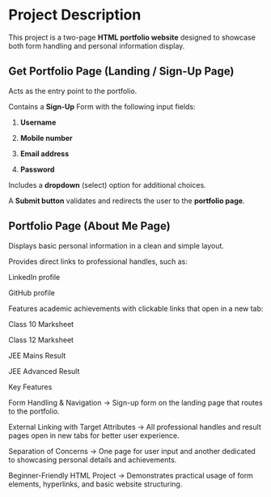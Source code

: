 # Project Description

This project is a two-page **HTML portfolio website** designed to showcase both form handling and personal information display.

## Get Portfolio Page (Landing / Sign-Up Page)

Acts as the entry point to the portfolio.

Contains a **Sign-Up** Form with the following input fields:

1. **Username**

2. **Mobile number**

3. **Email address**

4. **Password**

Includes a **dropdown** (select) option for additional choices.

A **Submit button** validates and redirects the user to the **portfolio page**.

## Portfolio Page (About Me Page)

Displays basic personal information in a clean and simple layout.

Provides direct links to professional handles, such as:

LinkedIn profile

GitHub profile

Features academic achievements with clickable links that open in a new tab:

Class 10 Marksheet

Class 12 Marksheet

JEE Mains Result

JEE Advanced Result

Key Features

Form Handling & Navigation → Sign-up form on the landing page that routes to the portfolio.

External Linking with Target Attributes → All professional handles and result pages open in new tabs for better user experience.

Separation of Concerns → One page for user input and another dedicated to showcasing personal details and achievements.

Beginner-Friendly HTML Project → Demonstrates practical usage of form elements, hyperlinks, and basic website structuring.
